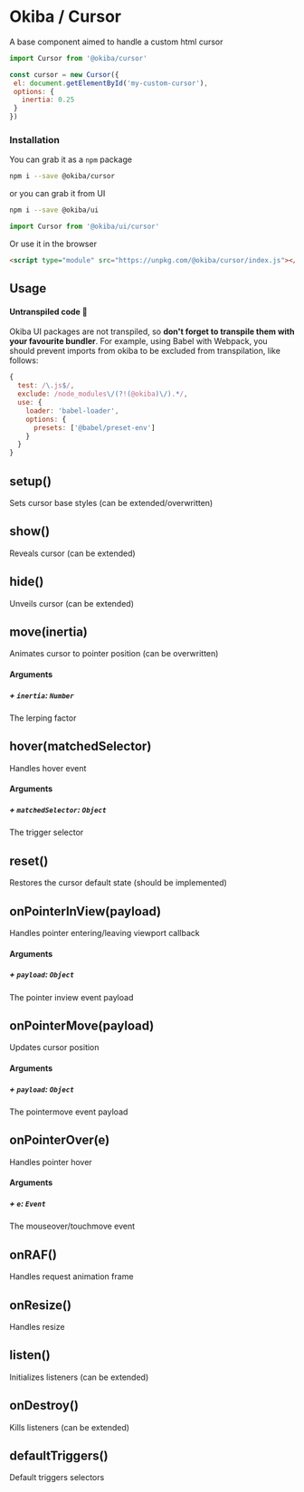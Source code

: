 

# Okiba / Cursor
A base component aimed to handle a custom html cursor




```javascript
import Cursor from '@okiba/cursor'

const cursor = new Cursor({
 el: document.getElementById('my-custom-cursor'),
 options: {
   inertia: 0.25
 }
})
```



### Installation

You can grab it as a `npm` package
```bash
npm i --save @okiba/cursor
```
or you can grab it from UI
```bash
npm i --save @okiba/ui
```
```javascript
import Cursor from '@okiba/ui/cursor'
```

Or use it in the browser
```html
<script type="module" src="https://unpkg.com/@okiba/cursor/index.js"></script>
```

## Usage

#### Untranspiled code 🛑
Okiba UI packages are not transpiled, so __don't forget to transpile them with your favourite bundler__.
For example, using Babel with Webpack, you should prevent imports from okiba to be excluded from transpilation, like follows:
```javascript
{
  test: /\.js$/,
  exclude: /node_modules\/(?!(@okiba)\/).*/,
  use: {
    loader: 'babel-loader',
    options: {
      presets: ['@babel/preset-env']
    }
  }
}
```







## setup()


Sets cursor base styles (can be extended/overwritten)







## show()


Reveals cursor (can be extended)







## hide()


Unveils cursor (can be extended)







## move(inertia)


Animates cursor to pointer position (can be overwritten)







#### Arguments


##### + `inertia`: `Number`

The lerping factor





## hover(matchedSelector)


Handles hover event







#### Arguments


##### + `matchedSelector`: `Object`

The trigger selector





## reset()


Restores the cursor default state (should be implemented)







## onPointerInView(payload)


Handles pointer entering/leaving viewport callback







#### Arguments


##### + `payload`: `Object`

The pointer inview event payload





## onPointerMove(payload)


Updates cursor position







#### Arguments


##### + `payload`: `Object`

The pointermove event payload





## onPointerOver(e)


Handles pointer hover







#### Arguments


##### + `e`: `Event`

The mouseover/touchmove event





## onRAF()


Handles request animation frame







## onResize()


Handles resize







## listen()


Initializes listeners (can be extended)







## onDestroy()


Kills listeners (can be extended)







## defaultTriggers()


Default triggers selectors






